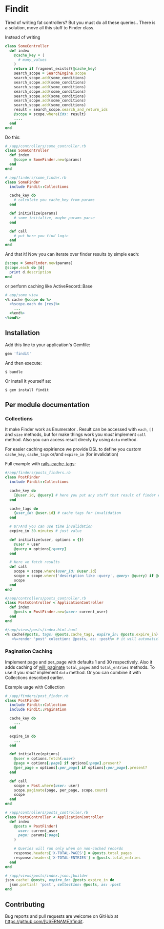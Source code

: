 # Findit

Tired of writing fat controllers? But you must do all these queries.. There is a solution, move all this stuff to Finder class.

Instead of writing

```ruby
class SomeController
  def index
    @cache_key = (
      # many_values
    )
    return if fragment_exists?(@cache_key)
    search_scope = SearchEngine.scope
    search_scope.add(some_conditions)
    search_scope.add(some_conditions)
    search_scope.add(some_conditions)
    search_scope.add(some_conditions)
    search_scope.add(some_conditions)
    search_scope.add(some_conditions)
    search_scope.add(some_conditions)
    result = search_scope.search_and_return_ids
    @scope = scope.where(ids: result)
    ....
  end
end
```

Do this:
```ruby
# /app/controllers/some_controller.rb
class SomeController
  def index
    @scope = SomeFinder.new(params)
  end
end

# app/finders/some_finder.rb
class SomeFinder
  include Findit::Collections

  cache_key do
    # calculate you cache_key from params
  end

  def initialize(params)
    # some initialize, maybe params parse
  end

  def call
    # put here you find logic
  end
end
```

And that it! Now you can iterate over finder results by simple each:
```ruby
@scope = SomeFinder.new(params)
@scope.each do |d|
  print d.description
end
```
or perform caching like ActiveRecord::Base
```ruby
# app/some_view
<% cache @scope do %>
  <%scope.each do |res|%>
    ...
  <%end%>
<%end%>

```

## Installation

Add this line to your application's Gemfile:

```ruby
gem 'findit'
```

And then execute:

    $ bundle

Or install it yourself as:

    $ gem install findit

## Per module documentation

### Collections

It make Finder work as Enumerator . Result can be accessed with `each`, `[]` and `size` methods, but for make things work you *must* implement `call` method. Also you can access result direcly by using `data` method.

For easier caching expirience we provide DSL to define you custom `cache_key`, `cache_tags` or/and `expire_in` (for invalidation)

Full example with [rails-cache-tags](https://github.com/take-five/rails-cache-tags):
```ruby
#/app/finders/posts_finders.rb
class PostFinder
  include Findit::Collections

  cache_key do
    [@user.id, @query] # here you put any stuff that result of finder depend on it
  end

  cache_tags do
    {user_id: @user.id} # cache tags for invalidation
  end

  # Or/And you can use time invalidation
  expire_in 30.minutes # just value

  def initialize(user, options = {})
    @user = user
    @query = options[:query]
  end

  # Here we fetch results
  def call
    scope = scope.where(user_id: @user.id)
    scope = scope.where('description like :query', query: @query) if @query.present?
    scope
  end
end

#/app/controllers/posts_controller.rb
class PostsController < ApplicationController
  def index
    @posts = PostFinder.new(user: current_user)
  end
end

#/app/views/posts/index.html.haml
<% cache(@posts, tags: @posts.cache_tags, expire_in: @posts.expire_in) do %>
   <%=render 'post' colection: @posts, as: :post%> # it will automaticly iterate over finder results by each method

```

### Pagination Caching
Implement page and per_page with defaults 1 and 30 respectively. Also it adds caching of [will_paginate](https://github.com/mislav/will_paginate) `total_pages` and `total_entries` methods.
To use it you *must* implement `data` method. Or you can combine it with Collections described earlier.

Example uage with Collection
```ruby
# /app/finders/post_finder.rb
class PostFinder
  include Findit::Collection
  include Findit::Pagination

  cache_key do
    ...
  end

  expire_in do
    ...
  end

  def initialize(options)
    @user = options.fetch(:user)
    @page = options[:page] if options[:page].present?
    @per_page = options[:per_page] if options[:per_page].present?
  end

  def call
    scope = Post.where(user: user)
    scope.paginate(page, per_page, scope.count)
    scope
  end
end

# /app/controllers/posts_controller.rb
class PostsController < ApplicationController
  def index
    @posts = PostFinder(
      user: current_user
      page: params[:page]
    )

    # Queries will run only when on non-cached records
    response.headers['X-TOTAL-PAGES'] = @posts.total_pages
    response.headers['X-TOTAL-ENTRIES'] = @posts.total_entries
  end
end

# /app/views/posts/index.json.jbuilder
json.cache! @posts, expire_in: @posts.expire_in do
  json.partial! 'post', collection: @posts, as: :post
end
```

## Contributing

Bug reports and pull requests are welcome on GitHub at https://github.com/[USERNAME]/findit.
